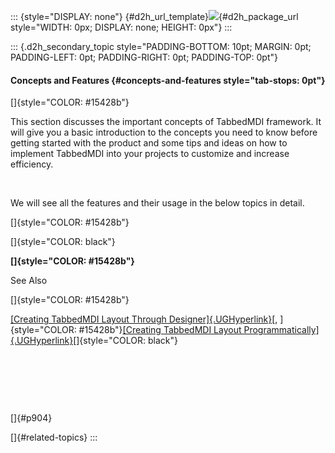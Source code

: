 ::: {style="DISPLAY: none"}
[](ms-xhelp:///?Id=d2h_url_template){#d2h_url_template}![](!package_url!){#d2h_package_url style="WIDTH: 0px; DISPLAY: none; HEIGHT: 0px"}
:::

::: {.d2h_secondary_topic style="PADDING-BOTTOM: 10pt; MARGIN: 0pt; PADDING-LEFT: 0pt; PADDING-RIGHT: 0pt; PADDING-TOP: 0pt"}
#### Concepts and Features {#concepts-and-features style="tab-stops: 0pt"}

[]{style="COLOR: #15428b"} 

This section discusses the important concepts of TabbedMDI framework. It will give you a basic introduction to the concepts you need to know before getting started with the product and some tips and ideas on how to implement TabbedMDI into your projects to customize and increase efficiency.

 

We will see all the features and their usage in the below topics in detail.

[]{style="COLOR: #15428b"} 

[]{style="COLOR: black"} 

**[]{style="COLOR: #15428b"}** 

See Also

[]{style="COLOR: #15428b"} 

[[Creating TabbedMDI Layout Through Designer]{.UGHyperlink}](../../../../../../../../Documents%20and%20Settings/sylviap/Desktop/Tools%20-%20Part%202.docx#_Through_Designer_6)[, ]{style="COLOR: #15428b"}[[Creating TabbedMDI Layout Programmatically]{.UGHyperlink}](../../../../../../../../Documents%20and%20Settings/sylviap/Desktop/Tools%20-%20Part%202.docx#_Through_Code_6)[]{style="COLOR: black"}

 

 

 

[]{#p904} 

[]{#related-topics}
:::
